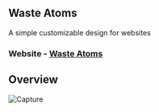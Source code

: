 ## Waste Atoms

A simple customizable design for websites

### Website - [Waste Atoms](https://wasteatoms.netlify.app/)

## Overview

![Capture](https://user-images.githubusercontent.com/79074310/127168288-b1377993-abb4-4802-bdaa-ca029f436c7a.JPG)


